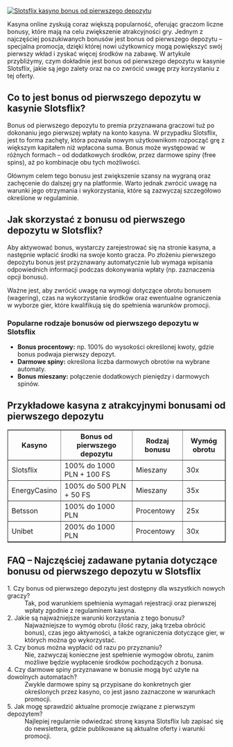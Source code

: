 [![Slotsflix kasyno bonus od pierwszego depozytu](https://123-caf.pages.dev/gitsignup.png)](https://vrmoo.ru/Bt82HjjY)

<div>     <p>Kasyna online zyskują coraz większą popularność, oferując graczom liczne bonusy, które mają na celu zwiększenie atrakcyjności gry. Jednym z najczęściej poszukiwanych bonusów jest bonus od pierwszego depozytu – specjalna promocja, dzięki której nowi użytkownicy mogą powiększyć swój pierwszy wkład i zyskać więcej środków na zabawę. W artykule przybliżymy, czym dokładnie jest bonus od pierwszego depozytu w kasynie Slotsflix, jakie są jego zalety oraz na co zwrócić uwagę przy korzystaniu z tej oferty.</p>      <h2>Co to jest bonus od pierwszego depozytu w kasynie Slotsflix?</h2>     <p>Bonus od pierwszego depozytu to premia przyznawana graczowi tuż po dokonaniu jego pierwszej wpłaty na konto kasyna. W przypadku Slotsflix, jest to forma zachęty, która pozwala nowym użytkownikom rozpocząć grę z większym kapitałem niż wpłacona suma. Bonus może występować w różnych formach – od dodatkowych środków, przez darmowe spiny (free spins), aż po kombinacje obu tych możliwości.</p>     <p>Głównym celem tego bonusu jest zwiększenie szansy na wygraną oraz zachęcenie do dalszej gry na platformie. Warto jednak zwrócić uwagę na warunki jego otrzymania i wykorzystania, które są zazwyczaj szczegółowo określone w regulaminie.</p>      <h2>Jak skorzystać z bonusu od pierwszego depozytu w Slotsflix?</h2>     <p>Aby aktywować bonus, wystarczy zarejestrować się na stronie kasyna, a następnie wpłacić środki na swoje konto gracza. Po złożeniu pierwszego depozytu bonus jest przyznawany automatycznie lub wymaga wpisania odpowiednich informacji podczas dokonywania wpłaty (np. zaznaczenia opcji bonusu).</p>     <p>Ważne jest, aby zwrócić uwagę na wymogi dotyczące obrotu bonusem (wagering), czas na wykorzystanie środków oraz ewentualne ograniczenia w wyborze gier, które kwalifikują się do spełnienia warunków promocji.</p>      <h3>Popularne rodzaje bonusów od pierwszego depozytu w Slotsflix</h3>     <ul>       <li><strong>Bonus procentowy:</strong> np. 100% do wysokości określonej kwoty, gdzie bonus podwaja pierwszy depozyt.</li>       <li><strong>Darmowe spiny:</strong> określona liczba darmowych obrotów na wybrane automaty.</li>       <li><strong>Bonus mieszany:</strong> połączenie dodatkowych pieniędzy i darmowych spinów.</li>     </ul>      <h2>Przykładowe kasyna z atrakcyjnymi bonusami od pierwszego depozytu</h2>     <table border="1" cellpadding="5" cellspacing="0">       <thead>         <tr>           <th>Kasyno</th>           <th>Bonus od pierwszego depozytu</th>           <th>Rodzaj bonusu</th>           <th>Wymóg obrotu</th>         </tr>       </thead>       <tbody>         <tr>           <td>Slotsflix</td>           <td>100% do 1000 PLN + 100 FS</td>           <td>Mieszany</td>           <td>30x</td>         </tr>         <tr>           <td>EnergyCasino</td>           <td>100% do 500 PLN + 50 FS</td>           <td>Mieszany</td>           <td>35x</td>         </tr>         <tr>           <td>Betsson</td>           <td>100% do 1000 PLN</td>           <td>Procentowy</td>           <td>25x</td>         </tr>         <tr>           <td>Unibet</td>           <td>200% do 1000 PLN</td>           <td>Procentowy</td>           <td>30x</td>         </tr>       </tbody>     </table>      <h2>FAQ – Najczęściej zadawane pytania dotyczące bonusu od pierwszego depozytu w Slotsflix</h2>     <dl>       <dt>1. Czy bonus od pierwszego depozytu jest dostępny dla wszystkich nowych graczy?</dt>       <dd>Tak, pod warunkiem spełnienia wymagań rejestracji oraz pierwszej wpłaty zgodnie z regulaminem kasyna.</dd>        <dt>2. Jakie są najważniejsze warunki korzystania z tego bonusu?</dt>       <dd>Najważniejsze to wymóg obrotu (ilość razy, jaką trzeba obrócić bonus), czas jego aktywności, a także ograniczenia dotyczące gier, w których można go wykorzystać.</dd>        <dt>3. Czy bonus można wypłacić od razu po przyznaniu?</dt>       <dd>Nie, zazwyczaj konieczne jest spełnienie wymogów obrotu, zanim możliwe będzie wypłacenie środków pochodzących z bonusa.</dd>        <dt>4. Czy darmowe spiny przyznawane w bonusie mogą być użyte na dowolnych automatach?</dt>       <dd>Zwykle darmowe spiny są przypisane do konkretnych gier określonych przez kasyno, co jest jasno zaznaczone w warunkach promocji.</dd>        <dt>5. Jak mogę sprawdzić aktualne promocje związane z pierwszym depozytem?</dt>       <dd>Najlepiej regularnie odwiedzać stronę kasyna Slotsflix lub zapisać się do newslettera, gdzie publikowane są aktualne oferty i warunki promocji.</dd>     </dl>   </div>